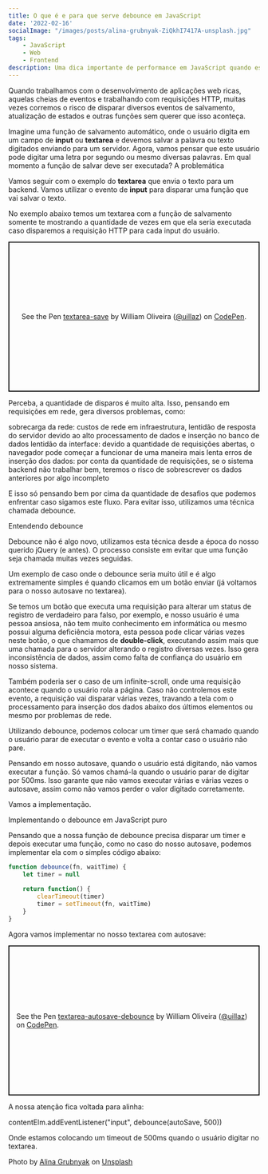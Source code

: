 ```yaml
---
title: O que é e para que serve debounce em JavaScript
date: '2022-02-16'
socialImage: "/images/posts/alina-grubnyak-ZiQkhI7417A-unsplash.jpg"
tags:
    - JavaScript
    - Web
    - Frontend
description: Uma dica importante de performance em JavaScript quando estamos trabalhando em aplicações web ricas ou as famosas SPAs. O debounce é muito útil e importante no universo JavaScript, por isso confira este texto e os exemplos até o final.
---
```


Quando trabalhamos com o desenvolvimento de aplicações web ricas, aquelas cheias de eventos e trabalhando com requisições HTTP, muitas vezes corremos o risco de disparar diversos eventos de salvamento, atualização de estados e outras funções sem querer que isso aconteça.

Imagine uma função de salvamento automático, onde o usuário digita em um campo de __input__ ou __textarea__ e devemos salvar a palavra ou texto digitados enviando para um servidor. Agora, vamos pensar que este usuário pode digitar uma letra por segundo ou mesmo diversas palavras. Em qual momento a função de salvar deve ser executada?
A problemática

Vamos seguir com o exemplo do __textarea__ que envia o texto para um backend. Vamos utilizar o evento de __input__ para disparar uma função que vai salvar o texto.

No exemplo abaixo temos um textarea com a função de salvamento somente te mostrando a quantidade de vezes em que ela seria executada caso disparemos a requisição HTTP para cada input do usuário.

<p class="codepen" data-height="300" data-default-tab="result" data-slug-hash="YzEEadZ" data-user="uillaz" style="height: 300px; box-sizing: border-box; display: flex; align-items: center; justify-content: center; border: 2px solid; margin: 1em 0; padding: 1em;">
  <span>See the Pen <a href="https://codepen.io/uillaz/pen/YzEEadZ">
  textarea-save</a> by William Oliveira (<a href="https://codepen.io/uillaz">@uillaz</a>)
  on <a href="https://codepen.io">CodePen</a>.</span>
</p>
<script async src="https://cpwebassets.codepen.io/assets/embed/ei.js"></script> 

Perceba, a quantidade de disparos é muito alta. Isso, pensando em requisições em rede, gera diversos problemas, como:

sobrecarga da rede: custos de rede em infraestrutura, lentidão de resposta do servidor devido ao alto processamento de dados e inserção no banco de dados
lentidão da interface: devido a quantidade de requisições abertas, o navegador pode começar a funcionar de uma maneira mais lenta
erros de inserção dos dados: por conta da quantidade de requisições, se o sistema backend não trabalhar bem, teremos o risco de sobrescrever os dados anteriores por algo incompleto

E isso só pensando bem por cima da quantidade de desafios que podemos enfrentar caso sigamos este fluxo. Para evitar isso, utilizamos uma técnica chamada debounce.

Entendendo debounce

Debounce não é algo novo, utilizamos esta técnica desde a época do nosso querido jQuery (e antes). O processo consiste em evitar que uma função seja chamada muitas vezes seguidas.

Um exemplo de caso onde o debounce seria muito útil e é algo extremamente simples é quando clicamos em um botão enviar (já voltamos para o nosso autosave no textarea).

Se temos um botão que executa uma requisição para alterar um status de registro de verdadeiro para falso, por exemplo, e nosso usuário é uma pessoa ansiosa, não tem muito conhecimento em informática ou mesmo possui alguma deficiência motora, esta pessoa pode clicar várias vezes neste botão, o que chamamos de __double-click__, executando assim mais que uma chamada para o servidor alterando o registro diversas vezes. Isso gera inconsistência de dados, assim como falta de confiança do usuário em nosso sistema.

Também poderia ser o caso de um infinite-scroll, onde uma requisição acontece quando o usuário rola a página. Caso não controlemos este evento, a requisição vai disparar várias vezes, travando a tela com o processamento para inserção dos dados abaixo dos últimos elementos ou mesmo por problemas de rede.

Utilizando debounce, podemos colocar um timer que será chamado quando o usuário parar de executar o evento e volta a contar caso o usuário não pare.

Pensando em nosso autosave, quando o usuário está digitando, não vamos executar a função. Só vamos chamá-la quando o usuário parar de digitar por 500ms. Isso garante que não vamos executar várias e várias vezes o autosave, assim como não vamos perder o valor digitado corretamente.

Vamos a implementação.

Implementando o debounce em JavaScript puro

Pensando que a nossa função de debounce precisa disparar um timer e depois executar uma função, como no caso do nosso autosave, podemos implementar ela com o simples código abaixo:

```javascript
function debounce(fn, waitTime) {
	let timer = null
  
	return function() {
		clearTimeout(timer)
		timer = setTimeout(fn, waitTime)
	}
}
```

Agora vamos implementar no nosso textarea com autosave:

<p class="codepen" data-height="300" data-default-tab="result" data-slug-hash="MWOOGQK" data-user="uillaz" style="height: 300px; box-sizing: border-box; display: flex; align-items: center; justify-content: center; border: 2px solid; margin: 1em 0; padding: 1em;">
  <span>See the Pen <a href="https://codepen.io/uillaz/pen/MWOOGQK">
  textarea-autosave-debounce</a> by William Oliveira (<a href="https://codepen.io/uillaz">@uillaz</a>)
  on <a href="https://codepen.io">CodePen</a>.</span>
</p>
<script async src="https://cpwebassets.codepen.io/assets/embed/ei.js"></script>

A nossa atenção fica voltada para  alinha: 

contentElm.addEventListener("input", debounce(autoSave, 500))

Onde estamos colocando um timeout de 500ms quando o usuário digitar no textarea.

Photo by <a href="https://unsplash.com/@alinnnaaaa?utm_source=unsplash&utm_medium=referral&utm_content=creditCopyText">Alina Grubnyak</a> on <a href="https://unsplash.com/s/photos/network?utm_source=unsplash&utm_medium=referral&utm_content=creditCopyText">Unsplash</a>
